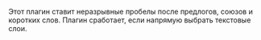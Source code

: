 Этот плагин ставит неразрывные пробелы после предлогов, союзов и коротких слов. Плагин сработает, если напрямую выбрать текстовые слои.